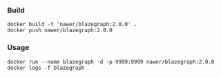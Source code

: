 ### Build

```
docker build -t 'nawer/blazegraph:2.0.0' .
docker push nawer/blazegraph:2.0.0
```

### Usage

```
docker run --name blazegraph -d -p 9999:9999 nawer/blazegraph:2.0.0
docker logs -f blazegraph
```